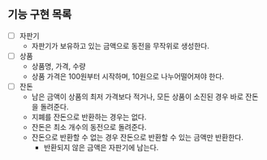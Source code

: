 ## 기능 구현 목록
- [ ] 자판기
  - 자판기가 보유하고 있는 금액으로 동전을 무작위로 생성한다.
- [ ] 상품
  - 상품명, 가격, 수량
  - 상품 가격은 100원부터 시작하며, 10원으로 나누어떨어져야 한다.
- [ ] 잔돈
  - 남은 금액이 상품의 최저 가격보다 적거나, 모든 상품이 소진된 경우 바로 잔돈을 돌려준다. 
  - 지폐를 잔돈으로 반환하는 경우는 없다. 
  - 잔돈은 최소 개수의 동전으로 돌려준다.
  - 잔돈으로 반환할 수 없는 경우 잔돈으로 반환할 수 있는 금액만 반환한다. 
    - 반환되지 않은 금액은 자판기에 남는다.

